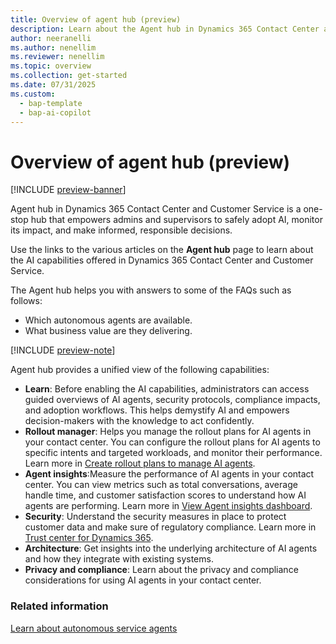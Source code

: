 ```yaml
---
title: Overview of agent hub (preview)
description: Learn about the Agent hub in Dynamics 365 Contact Center and how it helps you manage all your autonomous agents in one place.
author: neeranelli
ms.author: nenellim
ms.reviewer: nenellim
ms.topic: overview 
ms.collection: get-started 
ms.date: 07/31/2025
ms.custom: 
  - bap-template
  - bap-ai-copilot
---
```


# Overview of agent hub (preview)

[!INCLUDE [preview-banner](~/../shared-content/shared/preview-includes/preview-banner.md)]

Agent hub in Dynamics 365 Contact Center and Customer Service is a one-stop hub that empowers admins and supervisors to safely adopt AI, monitor its impact, and make informed, responsible decisions.

Use the links to the various articles on the **Agent hub** page to learn about the AI capabilities offered in Dynamics 365 Contact Center and Customer Service.

The Agent hub helps you with answers to some of the FAQs such as follows:

- Which autonomous agents are available.
- What business value are they delivering.

[!INCLUDE [preview-note](~/../shared-content/shared/preview-includes/preview-note-d365.md)]

Agent hub provides a unified view of the following capabilities:

- **Learn**: Before enabling the AI capabilities, administrators can access guided overviews of AI agents, security protocols, compliance impacts, and adoption workflows. This helps demystify AI and empowers decision-makers with the knowledge to act confidently.
- **Rollout manager**: Helps you manage the rollout plans for AI agents in your contact center. You can configure the rollout plans for AI agents to specific intents and targeted workloads, and monitor their performance. Learn more in [Create rollout plans to manage AI agents](create-rollout-plans.md).
- **Agent insights**:Measure the performance of AI agents in your contact center. You can view metrics such as total conversations, average handle time, and customer satisfaction scores to understand how AI agents are performing. Learn more in [View Agent insights dashboard](../use/agent-insights.md).
- **Security**: Understand the security measures in place to protect customer data and make sure of regulatory compliance. Learn more in [Trust center for Dynamics 365](trust-center.md).
- **Architecture**: Get insights into the underlying architecture of AI agents and how they integrate with existing systems.
- **Privacy and compliance**: Learn about the privacy and compliance considerations for using AI agents in your contact center.

### Related information

[Learn about autonomous service agents](autonomous-agents-overview.md)  

